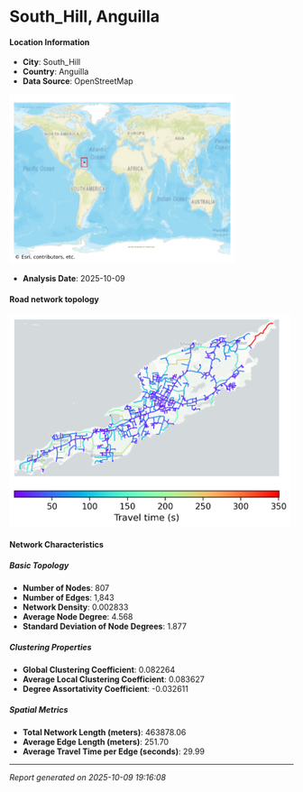 # South_Hill, Anguilla

#### Location Information

- **City**: South_Hill
- **Country**: Anguilla
- **Data Source**: OpenStreetMap
<img src="South_Hill_location.png" alt="South_Hill Location Map" width="400" />

- **Analysis Date**: 2025-10-09

#### Road network topology

<img src="South_Hill_network_map.png" alt="South_Hill Road Network Map" width="500"/>

#### Network Characteristics

##### Basic Topology

- **Number of Nodes**: 807
- **Number of Edges**: 1,843
- **Network Density**: 0.002833
- **Average Node Degree**: 4.568
- **Standard Deviation of Node Degrees**: 1.877

##### Clustering Properties

- **Global Clustering Coefficient**: 0.082264
- **Average Local Clustering Coefficient**: 0.083627
- **Degree Assortativity Coefficient**: -0.032611

##### Spatial Metrics

- **Total Network Length (meters)**: 463878.06
- **Average Edge Length (meters)**: 251.70
- **Average Travel Time per Edge (seconds)**: 29.99

---
*Report generated on 2025-10-09 19:16:08*
